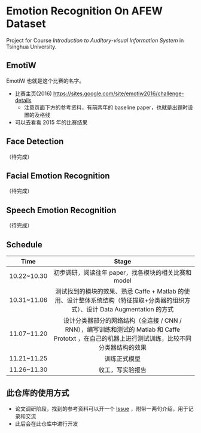 # Emotion Recognition On AFEW Dataset

Project for Course _Introduction to Auditory-visual Information System_ in Tsinghua University.

## EmotiW

EmotiW 也就是这个比赛的名字。

- 比赛主页(2016) <https://sites.google.com/site/emotiw2016/challenge-details>
  - 注意页面下方的参考资料，有前两年的 baseline paper，也就是出题时设置的及格线
- 可以去看看 2015 年的比赛结果

## Face Detection

（待完成）

## Facial Emotion Recognition

（待完成）

## Speech Emotion Recognition

（待完成）

## Schedule

| Time | Stage |
|:---: | :---: |
| 10.22~10.30 | 初步调研，阅读往年 paper，找各模块的相关比赛和 model |
| 10.31~11.06 | 测试找到的模块的效果、熟悉 Caffe + Matlab 的使用、设计整体系统结构（特征提取+分类器的组织方式）、设计 Data Augmentation 的方式 |
| 11.07~11.20 | 设计分类器部分的网络结构（全连接 / CNN / RNN），编写训练和测试的 Matlab 和 Caffe Prototxt ，在自己的机器上进行测试训练，比较不同分类器结构的效果 |
| 11.21~11.25 | 训练正式模型 |
| 11.26~11.30 | 收工，写实验报告 |

## 此仓库的使用方式

- 论文调研阶段，找到的参考资料可以开一个 [Issue](https://github.com/maxujie/afew-emotion-recognition/issues) ，附带一两句介绍，用于记录和交流
- 此后会在此仓库中进行开发
